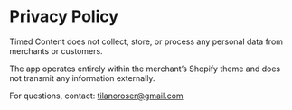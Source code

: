 # Privacy Policy

Timed Content does not collect, store, or process any personal data from merchants or customers.

The app operates entirely within the merchant’s Shopify theme and does not transmit any information externally.

For questions, contact: tilanoroser@gmail.com
